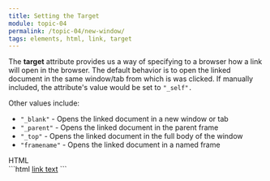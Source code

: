 ```yaml
---
title: Setting the Target
module: topic-04
permalink: /topic-04/new-window/
tags: elements, html, link, target
---
```


<div class="divider-heading"></div>

The **target** attribute provides us a way of specifying to a browser how a link will open in the browser. The default behavior is to open the linked document in the same window/tab from which is was clicked. If manually included, the attribute's value would be set to `"_self".`

Other values include:
- `"_blank"` - Opens the linked document in a new window or tab
- `"_parent"` - Opens the linked document in the parent frame
- `"_top"` - Opens the linked document in the full body of the window
- `"framename"` - Opens the linked document in a named frame


<div id="code-heading">HTML</div>
```html
<a href="#" target="_blank">link text</a>
```


<div class="codepen-embed">
  <p data-height="400" data-theme-id="30567" data-slug-hash="yzbMvB" data-default-tab="html,result" data-user="Media-Ed-Online" data-pen-title="HTML Links (With Target)" class="codepen"></p>
</div>
